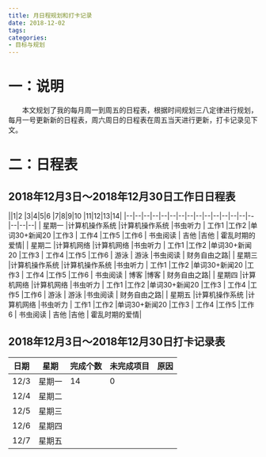 ```yaml
---
title: 月日程规划和打卡记录
date: 2018-12-02
tags:
categories: 
- 目标与规划
---
```

# 一：说明
　　本文规划了我的每月周一到周五的日程表，根据时间规划三八定律进行规划，每月一号更新新的日程表，周六周日的日程表在周五当天进行更新，打卡记录见下文。
<!-- more --> 
# 二：日程表
2018年12月3日～2018年12月30日工作日日程表
---
||1|2  |3|4|5|6  |7|8|9|10  |11|12|13|14|
|--|--|--|--|--|--|--|--|--|--|--|--|--|--|--|--|--|--|
| 星期一 |计算机操作系统  |计算机操作系统 |书虫听力 | 工作1 |工作2  |单词30+新闻20 |工作3 |  工作4  |工作5 |工作6 | 书虫阅读 | 吉他 |吉他 | 霍乱时期的爱情| 
| 星期二 |计算机网络  |计算机网络 |书虫听力 | 工作1 |工作2  |单词30+新闻20 |工作3 |  工作4  |工作5 |工作6 | 游泳 | 游泳 |书虫阅读 | 财务自由之路| 
| 星期三 |计算机操作系统  |计算机操作系统 |书虫听力 | 工作1 |工作2  |单词30+新闻20 |工作3 |  工作4  |工作5 |工作6 | 书虫阅读 | 博客 |博客 | 财务自由之路| 
| 星期四 |计算机网络  |计算机网络 |书虫听力 | 工作1 |工作2  |单词30+新闻20 |工作3 |  工作4  |工作5 |工作6 | 游泳 | 游泳 |书虫阅读 | 财务自由之路| 
| 星期五 |计算机操作系统  |计算机网络 |书虫听力 | 工作1 |工作2  |单词30+新闻20 |工作3 |  工作4  |工作5 |工作6 | 书虫阅读 | 吉他 |吉他 | 霍乱时期的爱情| 

2018年12月3日～2018年12月30日打卡记录表
----
|日期 | 星期 |完成个数|未完成项目 |原因|
|--|--|--|--|--|
| 12/3 | 星期一|14|0||
| 12/4 | 星期二 ||||
| 12/5 | 星期三 ||||
| 12/6 | 星期四 ||||
| 12/7 | 星期五 ||||

